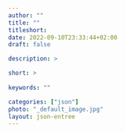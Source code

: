 ```yaml
---
author: ""
title: ""
titleshort:
date: 2022-09-10T23:33:44+02:00
draft: false

description: >

short: >
    
keywords: ""

categories: ["json"]
photo: "_default_image.jpg"
layout: json-entree
---
```



